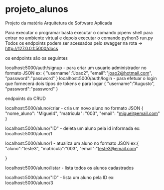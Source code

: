 # projeto_alunos
 Projeto da matéria Arquitetura de Software Aplicada

Para executar o programar basta executar o comando pipenv shell para entrar no ambiente virtual e depois executar o comando python3 run.py
Todos os endpoints podem ser acessados pelo swagger na rota -> http://127.0.0.1:5000/docs

os endpoints são os seguintes 

localhost:5000/auth/signup - para criar um usuario administrador no formato JSON
ex:
{
        "username":"Joao2",
        "email":"joao2@hotmail.com",
        "password":"password"
    }
localhost:5000/auth/login - para efetuar o login que fornecerá dois tipos de tokens 
e para logar 
{
	"username":"Augusto",
	"password":"password"
}

endpoints do CRUD

localhost:5000/aluno/criar - cria um novo aluno no formato JSON
{
  "nome_aluno": "Miguel4",
  "matricula": "003",
  "email": "miguel@email.com"
}

localhost:5000/aluno/"ID" - deleta um aluno pela id informada 
ex: localhost:5000/aluno/1

localhost:5000/aluno/1 - atualiza um aluno no formato JSON
ex:{
	"aluno":"teste3",
	"matricula":"003",
	"email":"teste3@email.com"
	
}


localhost:5000/aluno/listar - lista todos os alunos cadastrados 

localhost:5000/aluno/"ID" - lista um aluno pela ID
ex: localhost:5000/aluno/3